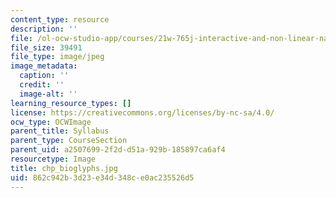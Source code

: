 ```yaml
---
content_type: resource
description: ''
file: /ol-ocw-studio-app/courses/21w-765j-interactive-and-non-linear-narrative-theory-and-practice-spring-2006/862c942b3d23e34d348ce0ac235526d5_chp_bioglyphs.jpg
file_size: 39491
file_type: image/jpeg
image_metadata:
  caption: ''
  credit: ''
  image-alt: ''
learning_resource_types: []
license: https://creativecommons.org/licenses/by-nc-sa/4.0/
ocw_type: OCWImage
parent_title: Syllabus
parent_type: CourseSection
parent_uid: a2507699-2f2d-d51a-929b-185897ca6af4
resourcetype: Image
title: chp_bioglyphs.jpg
uid: 862c942b-3d23-e34d-348c-e0ac235526d5
---
```

